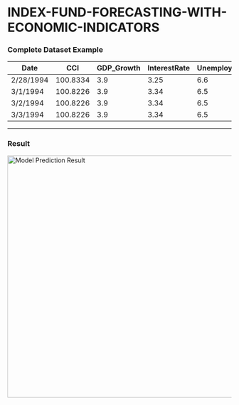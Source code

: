# INDEX-FUND-FORECASTING-WITH-ECONOMIC-INDICATORS

### Complete Dataset Example
| Date       | CCI       | GDP_Growth | InterestRate | UnemploymentRate | InflationRate | WPSGX       |
|------------|-----------|------------|--------------|------------------|---------------|-------------|
| 2/28/1994  | 100.8334  | 3.9        | 3.25         | 6.6              | 2.5           | 4.099804401 |
| 3/1/1994   | 100.8226  | 3.9        | 3.34         | 6.5              | 2.5           | 4.099804401 |
| 3/2/1994   | 100.8226  | 3.9        | 3.34         | 6.5              | 2.5           | 4.099804401 |
| 3/3/1994   | 100.8226  | 3.9        | 3.34         | 6.5              | 2.5           | 4.099804401 |

---

### Result
<img width="2359" height="544" alt="Model Prediction Result" src="https://github.com/user-attachments/assets/5a8820ac-780d-44d4-8713-60c229e10cf1" />

